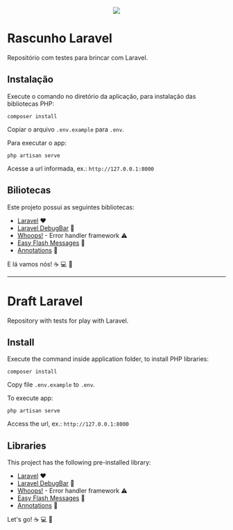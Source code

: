 <p align="center"><img src="https://laravel.com/assets/img/components/logo-laravel.svg"></p>

# Rascunho Laravel

Repositório com testes para brincar com Laravel.

## Instalação

Execute o comando no diretório da aplicação, para instalação das bibliotecas PHP:

`composer install`

Copiar o arquivo `.env.example` para `.env`.
    
Para executar o app:

`php artisan serve`

Acesse a url informada, ex.: `http://127.0.0.1:8000`

## Biliotecas

Este projeto possui as seguintes bibliotecas:
- [Laravel](https://github.com/barryvdh/laravel-ide-helper) :heart:
- [Laravel DebugBar](https://github.com/barryvdh/laravel-debugbar) :bug:
- [Whoops!](https://github.com/filp/whoops) - Error handler framework :warning:
- [Easy Flash Messages](https://github.com/laracasts/flash) :vertical_traffic_light:
- [Annotations](https://github.com/LaravelCollective/annotations) :speech_balloon:

E lá vamos nós! :coffee: :computer: :rocket:

---

# Draft Laravel

Repository with tests for play with Laravel.

## Install

Execute the command inside application folder, to install PHP libraries:

`composer install`

Copy file `.env.example` to `.env`.
    
To execute app:

`php artisan serve`

Access the url, ex.: `http://127.0.0.1:8000`

## Libraries

This project has the following pre-installed library:
- [Laravel](https://github.com/barryvdh/laravel-ide-helper) :heart:
- [Laravel DebugBar](https://github.com/barryvdh/laravel-debugbar) :bug:
- [Whoops!](https://github.com/filp/whoops) - Error handler framework :warning:
- [Easy Flash Messages](https://github.com/laracasts/flash) :vertical_traffic_light:
- [Annotations](https://github.com/LaravelCollective/annotations) :speech_balloon:

Let's go! :coffee: :computer: :rocket: